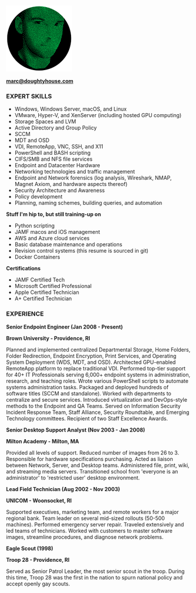 ![I am a bunch of green dots](\images\face-stipple-circle.png)

**[marc@doughtyhouse.com](mailto:marc+githubresume@doughtyhouse.com)**

### EXPERT SKILLS

  * Windows, Windows Server, macOS, and Linux
  * VMware, Hyper-V, and XenServer (including hosted GPU computing)
  * Storage Spaces and LVM
  * Active Directory and Group Policy
  * SCCM
  * MDT and OSD
  * VDI, RemoteApp, VNC, SSH, and X11
  * PowerShell and BASH scripting
  * CIFS/SMB and NFS file services
  * Endpoint and Datacenter Hardware
  * Networking technologies and traffic management
  * Endpoint and Network forensics (log analysis, Wireshark, NMAP, Magnet Axiom, and hardware aspects thereof)
  * Security Architecture and Awareness
  * Policy development
  * Planning, naming schemes, building queries, and automation

**Stuff I'm hip to, but still training-up on**

  * Python scripting
  * JAMF macos and iOS management
  * AWS and Azure cloud services
  * Basic database maintenance and operations
  * Revision control systems (this resume is sourced in git)
  * Docker Containers
  
**Certifications**
  * JAMF Certified Tech
  * Microsoft Certified Professional
  * Apple Certified Technician
  * A+ Certified Technician

### EXPERIENCE
**Senior Endpoint Engineer (Jan 2008 - Present)**

**Brown University - Providence, RI**

Planned and implemented centralized Departmental Storage, Home Folders, Folder Redirection, Endpoint Encryption, Print Services, and Operating System Deployment (WDS, MDT, and OSD). Architected GPU-enabled RemoteApp platform to replace traditional VDI. Performed top-tier support for 40+ IT Professionals serving 6,000+ endpoint systems in administration, research, and teaching roles. Wrote various PowerShell scripts to automate systems administration tasks. Packaged and deployed hundreds of software titles (SCCM and standalone). Worked with departments to centralize and secure services. Introduced virtualization and DevOps-style methods to the Endpoint and QA Teams. Served on Information Security Incident Response Team, Staff Alliance, Security Roundtable, and Emerging Technology committees. Recipient of two Staff Excellence Awards.


**Senior Desktop Support Analyst (Nov 2003 - Jan 2008)**

**Milton Academy - Milton, MA**

Provided all levels of support. Reduced number of images from 26 to 3. Responsible for hardware specifications purchasing. Acted as liaison between Network, Server, and Desktop teams. Administered file, print, wiki, and streaming media servers. Transitioned school from 'everyone is an administrator' to 'restricted user' desktop environment.


**Lead Field Technician (Aug 2002 - Nov 2003)**

**UNICOM - Woonsocket, RI**

Supported executives, marketing team, and remote workers for a major regional bank. Team leader on several mid-sized rollouts (50-500 machines). Performed emergency server repair. Traveled extensively and led teams of technicians. Worked with customers to master software images, streamline procedures, and diagnose network problems.


**Eagle Scout (1998)**

**Troop 28 - Providence, RI**

Served as Senior Patrol Leader, the most senior scout in the troop. During this time, Troop 28 was the first in the nation to spurn national policy and accept openly gay scouts.
